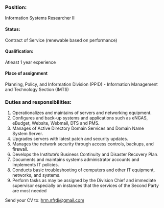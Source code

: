 ### Position:
Information Systems Researcher II

#### Status:
Contract of Service (renewable based on performance)

#### Qualification:
Atleast 1 year experience

#### Place of assignment
Planning, Policy, and Information Division (PPID) - Information Management and Technology Section (IMTS)


### Duties and responsibilities:

1. Operationalizes and maintains of servers and networking equipment.
2. Configures and back-up systems and applications such as eNGAS, eBudget, Website, Webmail, DTS and PMS.
3. Manages of Active Directory Domain Services and Domain Name System Server.
4. Upgrades servers with latest patch and security updates.
5. Manages the network security through access controls, backups, and firewall.
6. Develops the Institute’s Business Continuity and Disaster Recovery Plan.
7. Documents and maintains systems administrator accounts and Implements IT policies.
8. Conducts basic troubleshooting of computers and other IT equipment, networks, and systems.
9. Perform tasks as may be assigned by the Division Chief and immediate supervisor especially on instances that the services of the Second Party are most needed


Send your CV to:
[hrm.nfrdi@gmail.com](hrm.nfrdi@gmail.com)
